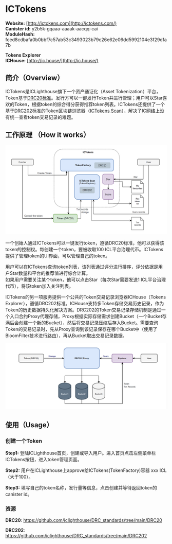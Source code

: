# ICTokens

**Website:** [http://ictokens.com](http://ictokens.com/)  
**Canister id:**  y2b5k-gqaaa-aaaak-aacqq-cai  
**ModuleHash:** fced8cdbafa0b0bbf7c57ab53c3493023b79c26e62e06dd5992104e3f29dfa7b

**Tokens Explorer**  
**ICHouse:** [http://ic.house/](http://ic.house/)    

## 简介（Overview）

ICTokens是ICLighthouse旗下一个资产通证化（Asset Tokenization）平台，Token基于[DRC20标准](https://github.com/iclighthouse/DRC_standards/tree/main/DRC20)。发行方可以一键发行Token并进行管理；用户可以Star喜欢的Token，根据token的综合得分获得推荐token列表。ICTokens还提供了一个基于[DRC202](https://github.com/iclighthouse/DRC_standards/tree/main/DRC202)标准的Token区块链浏览器（[ICTokens Scan](http://scan.ictokens.com)），解决了IC网络上没有统一查看token交易记录的难题。

## 工作原理 （How it works）

![image](ictokens.png)

一个创始人通过ICTokens可以一键发行token，遵循DRC20标准，他可以获得该token的控制权。每创建一个token，要被收取100 ICL平台治理代币。ICTokens提供了管理token的UI界面，可以管理自己的token。

用户可以在ICTokens查询token列表，该列表通过评分进行排序，评分依据是用户Star数量和平台的推荐值进行综合计算。   
如果用户需要关注某个token，他可以点击Star（每次Star需要发送1 ICL平台治理代币），将该token加入关注列表。

ICTokens的另一项服务提供一个公共的Token交易记录浏览器ICHouse（Tokens Explorer），遵循DRC202标准。ICHouse支持多Token存储交易历史记录，作为Token的历史数据持久化解决方案。DRC202的Token交易记录存储机制是通过一个入口合约Proxy代理存储，Proxy根据实际存储需求创建Bucket（一个Bucket存满后会创建一个新的Bucket），然后将交易记录压缩后存入Bucket。需要查询Token的交易记录时，先从Proxy查询到该记录保存在哪个Bucket中（使用了BloomFilter技术进行路由），再从Bucket取出交易记录数据。

![image](drc202.png)

## 使用（Usage）

### 创建一个Token

**Step1:** 登陆ICLighthouse首页，创建或导入用户。进入首页点击左侧菜单栏ICTokens按钮，进入token管理页面。 

**Step2:** 用户在ICLighthouse上approve给ICTokens(TokenFactory)容器 xxx ICL（大于100）。

**Step3:** 填写自己的token名称，发行量等信息，点击创建并等待返回token的canister id。

### 资源

**DRC20**: https://github.com/iclighthouse/DRC_standards/tree/main/DRC20

**DRC202**: https://github.com/iclighthouse/DRC_standards/tree/main/DRC202

